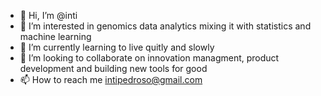 - 👋 Hi, I’m @inti
- 👀 I’m interested in genomics data analytics mixing it with statistics and machine learning
- 🌱 I’m currently learning to live quitly and slowly
- 💞️ I’m looking to collaborate on innovation managment, product development and building new tools for good
- 📫 How to reach me intipedroso@gmail.com

<!---
inti/inti is a ✨ special ✨ repository because its `README.md` (this file) appears on your GitHub profile.
You can click the Preview link to take a look at your changes.
--->
